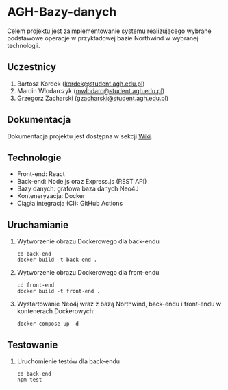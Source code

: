 # AGH-Bazy-danych
Celem projektu jest zaimplementowanie systemu realizującego wybrane podstawowe operacje w przykładowej bazie Northwind w wybranej technologii.

## Uczestnicy
1. Bartosz Kordek (kordek@student.agh.edu.pl)
2. Marcin Włodarczyk (mwlodarc@student.agh.edu.pl)
3. Grzegorz Zacharski (gzacharski@student.agh.edu.pl)

## Dokumentacja
Dokumentacja projektu jest dostępna w sekcji [Wiki](https://github.com/gzacharski/AGH-Bazy-danych/wiki).

## Technologie
* Front-end: React
* Back-end: Node.js oraz Express.js (REST API)
* Bazy danych: grafowa baza danych Neo4J
* Konteneryzacja: Docker
* Ciągła integracja (CI): GitHub Actions

## Uruchamianie
1. Wytworzenie obrazu Dockerowego dla back-endu
   ```shell script
   cd back-end
   docker build -t back-end .
   ```
1. Wytworzenie obrazu Dockerowego dla front-endu
   ```shell script
   cd front-end
   docker build -t front-end .
   ```
1. Wystartowanie Neo4j wraz z bazą Northwind, back-endu i front-endu w kontenerach Dockerowych:
   ```shell script
   docker-compose up -d
   ```

## Testowanie

1. Uruchomienie testów dla back-endu
    ```shell script
    cd back-end
    npm test
    ```
